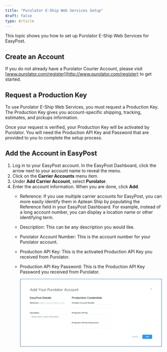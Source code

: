```yaml
---
title: "Purolator E-Ship Web Services Setup"
draft: false
type: Article
---
```


This topic shows you how to set up Purolator E-Ship Web Services for EasyPost.
## Create an Account


If you do not already have a Purolator Courier Account, please visit [www.purolator.com/register](http://www.purolator.com/register) to get started.
## Request a Production Key


To use Purolator E-Ship Web Services, you must request a Production Key. The Production Key gives you account-specific shipping, tracking, estimates, and pickups information.

Once your request is verified, your Production Key will be activated by Purolator. You will need the Production API Key and Password that are provided to you to complete the setup process.
## Add the Account in EasyPost


1. Log in to your EasyPost account. In the EasyPost Dashboard, click the arrow next to your account name to reveal the menu.
2. Click on the **Carrier Accounts** menu item.
3. Under **Add Carrier Account**, select **Purolator**.
4. Enter the account information. When you are done, click **Add**.
	* Reference: If you use multiple carrier accounts for EasyPost, you can more easily identify them in Aptean Ship by populating the Reference field in your EasyPost Dashboard. For example, instead of a long account number, you can display a location name or other identifying term.
	* Description: This can be any description you would like.
	* Purolator Account Number: This is the account number for your Purolator account.
	* Production API Key: This is the activated Production API Key you received from Purolator.
	* Production API Key Password: This is the Production API Key Password you received from Purolator.


		![](assets/images/purolator.png)



